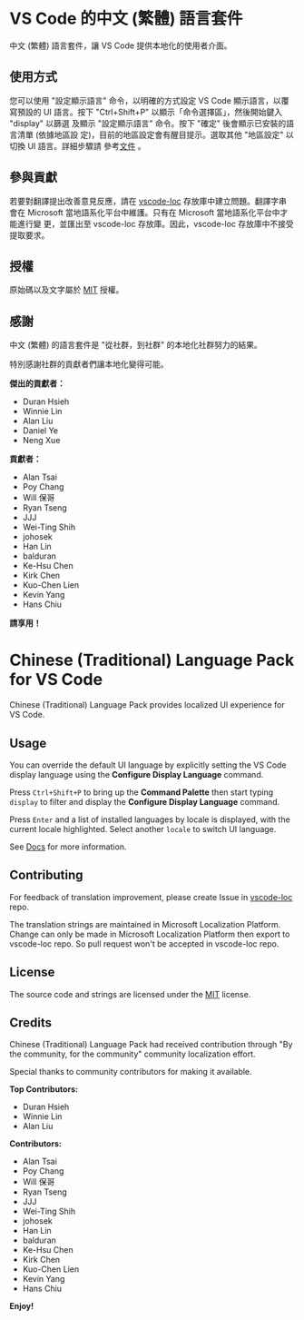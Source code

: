# VS Code 的中文 (繁體) 語言套件

中文 (繁體) 語言套件，讓 VS Code 提供本地化的使用者介面。

## 使用方式

您可以使用 "設定顯示語言" 命令，以明確的方式設定 VS Code 顯示語言，以覆寫預設的
UI 語言。按下 "Ctrl+Shift+P" 以顯示「命令選擇區」，然後開始鍵入 "display" 以篩選
及顯示 "設定顯示語言" 命令。按下 "確定" 後會顯示已安裝的語言清單 (依據地區設
定)，目前的地區設定會有醒目提示。選取其他 "地區設定" 以切換 UI 語言。詳細步驟請
參考[文件](https://go.microsoft.com/fwlink/?LinkId=761051) 。

## 參與貢獻

若要對翻譯提出改善意見反應，請在
[vscode-loc](https://github.com/microsoft/vscode-loc) 存放庫中建立問題。翻譯字串
會在 Microsoft 當地語系化平台中維護。只有在 Microsoft 當地語系化平台中才能進行變
更，並匯出至 vscode-loc 存放庫。因此，vscode-loc 存放庫中不接受提取要求。

## 授權

原始碼以及文字屬於
[MIT](https://github.com/Microsoft/vscode-loc/blob/master/LICENSE.md) 授權。

## 感謝

中文 (繁體) 的語言套件是 "從社群，到社群" 的本地化社群努力的結果。

特別感謝社群的貢獻者們讓本地化變得可能。

**傑出的貢獻者：**

-   Duran Hsieh
-   Winnie Lin
-   Alan Liu
-   Daniel Ye
-   Neng Xue

**貢獻者：**

-   Alan Tsai
-   Poy Chang
-   Will 保哥
-   Ryan Tseng
-   JJJ
-   Wei-Ting Shih
-   johosek
-   Han Lin
-   balduran
-   Ke-Hsu Chen
-   Kirk Chen
-   Kuo-Chen Lien
-   Kevin Yang
-   Hans Chiu

**請享用！**

# Chinese (Traditional) Language Pack for VS Code

Chinese (Traditional) Language Pack provides localized UI experience for VS
Code.

## Usage

You can override the default UI language by explicitly setting the VS Code
display language using the **Configure Display Language** command.

Press `Ctrl+Shift+P` to bring up the **Command Palette** then start typing
`display` to filter and display the **Configure Display Language** command.

Press `Enter` and a list of installed languages by locale is displayed, with the
current locale highlighted. Select another `locale` to switch UI language.

See [Docs](https://go.microsoft.com/fwlink/?LinkId=761051) for more information.

## Contributing

For feedback of translation improvement, please create Issue in
[vscode-loc](https://github.com/microsoft/vscode-loc) repo.

The translation strings are maintained in Microsoft Localization Platform.
Change can only be made in Microsoft Localization Platform then export to
vscode-loc repo. So pull request won't be accepted in vscode-loc repo.

## License

The source code and strings are licensed under the
[MIT](https://github.com/Microsoft/vscode-loc/blob/master/LICENSE.md) license.

## Credits

Chinese (Traditional) Language Pack had received contribution through "By the
community, for the community" community localization effort.

Special thanks to community contributors for making it available.

**Top Contributors:**

-   Duran Hsieh
-   Winnie Lin
-   Alan Liu

**Contributors:**

-   Alan Tsai
-   Poy Chang
-   Will 保哥
-   Ryan Tseng
-   JJJ
-   Wei-Ting Shih
-   johosek
-   Han Lin
-   balduran
-   Ke-Hsu Chen
-   Kirk Chen
-   Kuo-Chen Lien
-   Kevin Yang
-   Hans Chiu

**Enjoy!**
